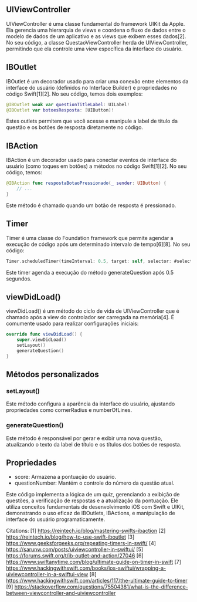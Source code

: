 ## UIViewController

UIViewController é uma classe fundamental do framework UIKit da Apple. Ela gerencia uma hierarquia de views e coordena o fluxo de dados entre o modelo de dados de um aplicativo e as views que exibem esses dados[2]. No seu código, a classe QuestaoViewController herda de UIViewController, permitindo que ela controle uma view específica da interface do usuário.

## IBOutlet

IBOutlet é um decorador usado para criar uma conexão entre elementos da interface do usuário (definidos no Interface Builder) e propriedades no código Swift[1][2]. No seu código, temos dois exemplos:

```swift
@IBOutlet weak var questionTitleLabel: UILabel!
@IBOutlet var botoesResposta: [UIButton]!
```

Estes outlets permitem que você acesse e manipule a label de título da questão e os botões de resposta diretamente no código.

## IBAction

IBAction é um decorador usado para conectar eventos de interface do usuário (como toques em botões) a métodos no código Swift[1][2]. No seu código, temos:

```swift
@IBAction func respostaBotaoPressionado(_ sender: UIButton) {
    // ...
}
```

Este método é chamado quando um botão de resposta é pressionado.

## Timer

Timer é uma classe do Foundation framework que permite agendar a execução de código após um determinado intervalo de tempo[6][8]. No seu código:

```swift
Timer.scheduledTimer(timeInterval: 0.5, target: self, selector: #selector(generateQuestion), userInfo: nil, repeats: false)
```

Este timer agenda a execução do método generateQuestion após 0.5 segundos.

## viewDidLoad()

viewDidLoad() é um método do ciclo de vida de UIViewController que é chamado após a view do controlador ser carregada na memória[4]. É comumente usado para realizar configurações iniciais:

```swift
override func viewDidLoad() {
    super.viewDidLoad()
    setLayout()
    generateQuestion()
}
```

## Métodos personalizados

### setLayout()

Este método configura a aparência da interface do usuário, ajustando propriedades como cornerRadius e numberOfLines.

### generateQuestion()

Este método é responsável por gerar e exibir uma nova questão, atualizando o texto da label de título e os títulos dos botões de resposta.

## Propriedades

- score: Armazena a pontuação do usuário.
- questionNumber: Mantém o controle do número da questão atual.

Este código implementa a lógica de um quiz, gerenciando a exibição de questões, a verificação de respostas e a atualização da pontuação. Ele utiliza conceitos fundamentais de desenvolvimento iOS com Swift e UIKit, demonstrando o uso eficaz de IBOutlets, IBActions, e manipulação de interface do usuário programaticamente.

Citations:
[1] https://reintech.io/blog/mastering-swifts-ibaction
[2] https://reintech.io/blog/how-to-use-swift-iboutlet
[3] https://www.geeksforgeeks.org/repeating-timers-in-swift/
[4] https://sarunw.com/posts/uiviewcontroller-in-swiftui/
[5] https://forums.swift.org/t/ib-outlet-and-action/27046
[6] https://www.swiftanytime.com/blog/ultimate-guide-on-timer-in-swift
[7] https://www.hackingwithswift.com/books/ios-swiftui/wrapping-a-uiviewcontroller-in-a-swiftui-view
[8] https://www.hackingwithswift.com/articles/117/the-ultimate-guide-to-timer
[9] https://stackoverflow.com/questions/75504381/what-is-the-difference-between-viewcontroller-and-uiviewcontroller
